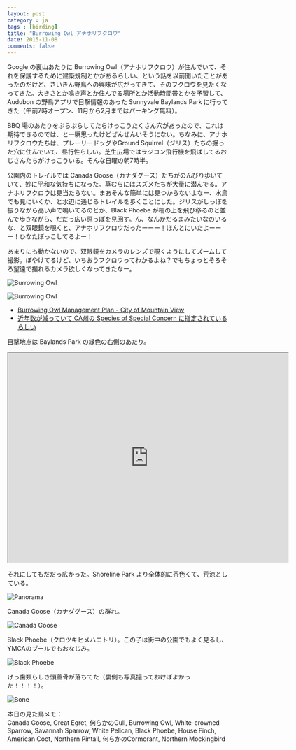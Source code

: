```yaml
---
layout: post
category : ja
tags : [birding]
title: "Burrowing Owl アナホリフクロウ"
date: 2015-11-08
comments: false
---
```


Google の裏山あたりに Burrowing Owl（アナホリフクロウ）が住んでいて、それを保護するために建築規制とかがあるらしい、という話を以前聞いたことがあったのだけど、さいきん野鳥への興味が広がってきて、そのフクロウを見たくなってきた。大きさとか鳴き声とか住んでる場所とか活動時間帯とかを予習して、Audubon の野鳥アプリで目撃情報のあった Sunnyvale Baylands Park に行ってきた（午前7時オープン、11月から2月まではパーキング無料）。

BBQ 場のあたりをぷらぷらしてたらけっこうたくさん穴があったので、これは期待できるのでは、と一瞬思ったけどぜんぜんいそうにない。ちなみに、アナホリフクロウたちは、プレーリードッグやGround Squirrel（ジリス）たちの掘った穴に住んでいて、昼行性らしい。芝生広場ではラジコン飛行機を飛ばしてるおじさんたちがけっこういる。そんな日曜の朝7時半。

公園内のトレイルでは Canada Goose（カナダグース）たちがのんびり歩いていて、妙に平和な気持ちになった。草むらにはスズメたちが大量に潜んでる。アナホリフクロウは見当たらない。まあそんな簡単には見つからないよなー、水鳥でも見にいくか、と水辺に通じるトレイルを歩くことにした。ジリスがしっぽを振りながら高い声で鳴いてるのとか、Black Phoebe が柵の上を飛び移るのと並んで歩きながら、だだっ広い原っぱを見回す。ん、なんかだるまみたいなのいるな、と双眼鏡を覗くと、アナホリフクロウだったーーー！ほんとにいたよーーー！ひなたぼっこしてるよー！

あまりにも動かないので、双眼鏡をカメラのレンズで覗くようにしてズームして撮影。ぼやけてるけど、いちおうフクロウってわかるよね？でもちょっとそろそろ望遠で撮れるカメラ欲しくなってきたなー。

![Burrowing Owl](https://lh3.googleusercontent.com/gQPBsh3iPj5Gcd1DKe8RiKE4RMHwu4NxF69GEmjQ1m-b=w1200-h800-p-no)

![Burrowing Owl](https://lh3.googleusercontent.com/ijXe3acoo7xiJ1HLzOAcpUFMuWu4W7ehx9qLpUrwvdb3=w1200-h800-p-no)

* [Burrowing Owl Management Plan - City of Mountain View](http://www.mountainview.gov/depts/cs/shoreline/explore/owl.asp)
* [近年数が減っていて CA州の Species of Special Concern に指定されているらしい](http://www.dfg.ca.gov/wildlife/nongame/ssc/)

目撃地点は Baylands Park の緑色の右側のあたり。

<iframe src="https://mapsengine.google.com/map/embed?mid=zgDx7HvEMgjA.kUdg3FpHuivs" width="640" height="480"></iframe>

それにしてもだだっ広かった。Shoreline Park より全体的に茶色くて、荒涼としている。

![Panorama](https://lh3.googleusercontent.com/Yt5bUsJfOoR_bZJfHpHAwfa_LkP3Mu0oAmJphWCiGHlLuOaACrKD=w1054-h300-p-no)

Canada Goose（カナダグース）の群れ。

![Canada Goose](https://lh3.googleusercontent.com/aAOjFMg4-rvb4M86csqzXgoLs2VIuuU7b6aa7k4IjuKNK9rH_ub2=w1200-h800-p-no)

Black Phoebe（クロツキヒメハエトリ）。この子は街中の公園でもよく見るし、YMCAのプールでもおなじみ。

![Black Phoebe](https://lh3.googleusercontent.com/Z5il0MFHvqHEX1wCfqUnS2f9swh8xqfwZ2epY4Ir01aD-FfYcfy7=w1200-h800-p-no)

げっ歯類らしき頭蓋骨が落ちてた（裏側も写真撮っておけばよかった！！！！）。

![Bone](https://lh3.googleusercontent.com/u5CwfflFGIVRJ76zKkn7koBe52YiKcRtO_QI_dWzlKpLSi-pAdqd=w1200-h800-p-no)

本日の見た鳥メモ：  
Canada Goose, Great Egret, 何らかのGull, Burrowing Owl, White-crowned Sparrow, Savannah Sparrow, White Pelican, Black Phoebe, House Finch, American Coot, Northern Pintail, 何らかのCormorant, Northern Mockingbird
